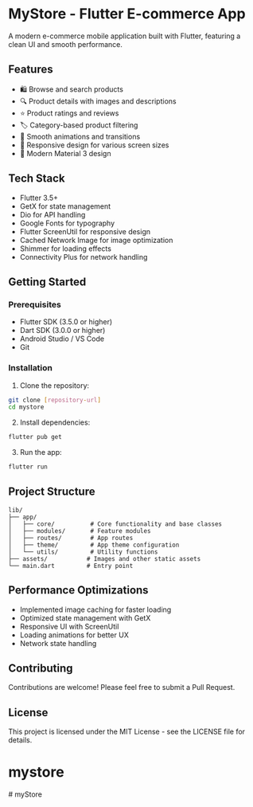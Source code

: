 # MyStore - Flutter E-commerce App

A modern e-commerce mobile application built with Flutter, featuring a clean UI and smooth performance.

## Features

- 🛍️ Browse and search products
- 🔍 Product details with images and descriptions
- ⭐ Product ratings and reviews
- 🏷️ Category-based product filtering
- 💫 Smooth animations and transitions
- 📱 Responsive design for various screen sizes
- 🌙 Modern Material 3 design

## Tech Stack

- Flutter 3.5+
- GetX for state management
- Dio for API handling
- Google Fonts for typography
- Flutter ScreenUtil for responsive design
- Cached Network Image for image optimization
- Shimmer for loading effects
- Connectivity Plus for network handling

## Getting Started

### Prerequisites

- Flutter SDK (3.5.0 or higher)
- Dart SDK (3.0.0 or higher)
- Android Studio / VS Code
- Git

### Installation

1. Clone the repository:
```bash
git clone [repository-url]
cd mystore
```

2. Install dependencies:
```bash
flutter pub get
```

3. Run the app:
```bash
flutter run
```

## Project Structure

```
lib/
├── app/
│   ├── core/          # Core functionality and base classes
│   ├── modules/       # Feature modules
│   ├── routes/        # App routes
│   ├── theme/         # App theme configuration
│   └── utils/         # Utility functions
├── assets/           # Images and other static assets
└── main.dart         # Entry point
```

## Performance Optimizations

- Implemented image caching for faster loading
- Optimized state management with GetX
- Responsive UI with ScreenUtil
- Loading animations for better UX
- Network state handling

## Contributing

Contributions are welcome! Please feel free to submit a Pull Request.

## License

This project is licensed under the MIT License - see the LICENSE file for details.
# mystore
#   m y S t o r e 
 
 